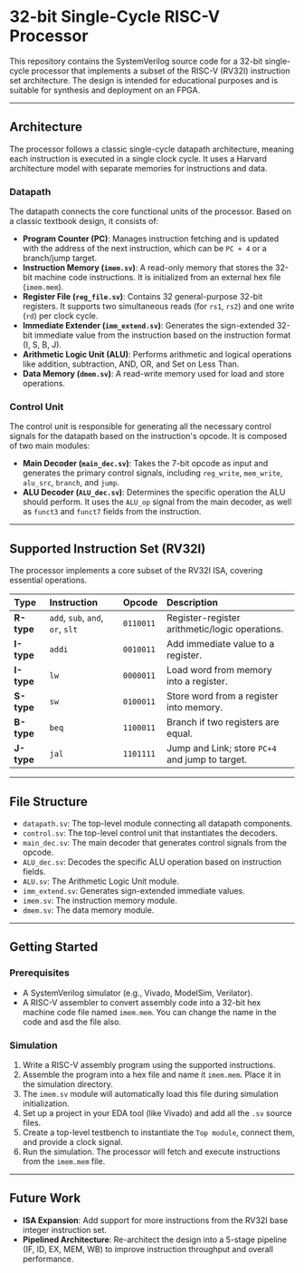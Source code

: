 # 32-bit Single-Cycle RISC-V Processor

This repository contains the SystemVerilog source code for a 32-bit single-cycle processor that implements a subset of the RISC-V (RV32I) instruction set architecture. The design is intended for educational purposes and is suitable for synthesis and deployment on an FPGA.

---

## Architecture

The processor follows a classic single-cycle datapath architecture, meaning each instruction is executed in a single clock cycle. It uses a Harvard architecture model with separate memories for instructions and data.

### Datapath

The datapath connects the core functional units of the processor. Based on a classic textbook design, it consists of:
* **Program Counter (PC)**: Manages instruction fetching and is updated with the address of the next instruction, which can be `PC + 4` or a branch/jump target.
* **Instruction Memory (`imem.sv`)**: A read-only memory that stores the 32-bit machine code instructions. It is initialized from an external hex file (`imem.mem`).
* **Register File (`reg_file.sv`)**: Contains 32 general-purpose 32-bit registers. It supports two simultaneous reads (for `rs1`, `rs2`) and one write (`rd`) per clock cycle.
* **Immediate Extender (`imm_extend.sv`)**: Generates the sign-extended 32-bit immediate value from the instruction based on the instruction format (I, S, B, J).
* **Arithmetic Logic Unit (ALU)**: Performs arithmetic and logical operations like addition, subtraction, AND, OR, and Set on Less Than.
* **Data Memory (`dmem.sv`)**: A read-write memory used for load and store operations.

### Control Unit

The control unit is responsible for generating all the necessary control signals for the datapath based on the instruction's opcode. It is composed of two main modules:
* **Main Decoder (`main_dec.sv`)**: Takes the 7-bit opcode as input and generates the primary control signals, including `reg_write`, `mem_write`, `alu_src`, `branch`, and `jump`.
* **ALU Decoder (`ALU_dec.sv`)**: Determines the specific operation the ALU should perform. It uses the `ALU_op` signal from the main decoder, as well as `funct3` and `funct7` fields from the instruction.

---

## Supported Instruction Set (RV32I)

The processor implements a core subset of the RV32I ISA, covering essential operations.

| Type | Instruction | Opcode | Description |
| :--- | :--- | :--- | :--- |
| **R-type** | `add`, `sub`, `and`, `or`, `slt` | `0110011` | Register-register arithmetic/logic operations. |
| **I-type** | `addi` | `0010011` | Add immediate value to a register. |
| **I-type** | `lw` | `0000011` | Load word from memory into a register. |
| **S-type** | `sw` | `0100011` | Store word from a register into memory. |
| **B-type** | `beq` | `1100011` | Branch if two registers are equal. |
| **J-type** | `jal` | `1101111` | Jump and Link; store `PC+4` and jump to target. |

---

## File Structure

* `datapath.sv`: The top-level module connecting all datapath components.
* `control.sv`: The top-level control unit that instantiates the decoders.
* `main_dec.sv`: The main decoder that generates control signals from the opcode.
* `ALU_dec.sv`: Decodes the specific ALU operation based on instruction fields.
* `ALU.sv`: The Arithmetic Logic Unit module.
* `imm_extend.sv`: Generates sign-extended immediate values.
* `imem.sv`: The instruction memory module.
* `dmem.sv`: The data memory module.

---

## Getting Started

### Prerequisites
* A SystemVerilog simulator (e.g., Vivado, ModelSim, Verilator).
* A RISC-V assembler to convert assembly code into a 32-bit hex machine code file named `imem.mem`. You can change the name in the code and asd the file also.

### Simulation
1.  Write a RISC-V assembly program using the supported instructions.
2.  Assemble the program into a hex file and name it `imem.mem`. Place it in the simulation directory.
3.  The `imem.sv` module will automatically load this file during simulation initialization.
4.  Set up a project in your EDA tool (like Vivado) and add all the `.sv` source files.
5.  Create a top-level testbench to instantiate the `Top module`, connect them, and provide a clock signal.
6.  Run the simulation. The processor will fetch and execute instructions from the `imem.mem` file.

---

## Future Work
* **ISA Expansion**: Add support for more instructions from the RV32I base integer instruction set.
* **Pipelined Architecture**: Re-architect the design into a 5-stage pipeline (IF, ID, EX, MEM, WB) to improve instruction throughput and overall performance.
